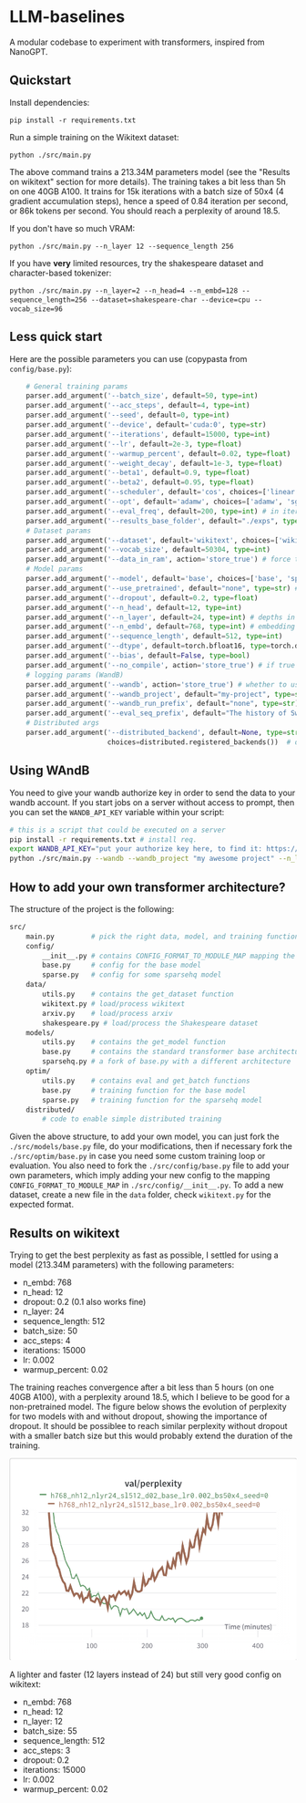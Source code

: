 # LLM-baselines

A modular codebase to experiment with transformers, inspired from NanoGPT. 

## Quickstart 

Install dependencies: 

```
pip install -r requirements.txt
```

Run a simple training on the Wikitext dataset:

```
python ./src/main.py
```

The above command trains a 213.34M parameters model (see the "Results on wikitext" section for more details). The training takes a bit less than 5h on one 40GB A100. It trains for 15k iterations with a batch size of 50x4 (4 gradient accumulation steps), hence a speed of 0.84 iteration per second, or 86k tokens per second. You should reach a perplexity of around 18.5. 

If you don't have so much VRAM:

```
python ./src/main.py --n_layer 12 --sequence_length 256
```

If you have **very** limited resources, try the shakespeare dataset and character-based tokenizer:

```
python ./src/main.py --n_layer=2 --n_head=4 --n_embd=128 --sequence_length=256 --dataset=shakespeare-char --device=cpu --vocab_size=96
```

## Less quick start

Here are the possible parameters you can use (copypasta from `config/base.py`):

```python
    # General training params
    parser.add_argument('--batch_size', default=50, type=int)
    parser.add_argument('--acc_steps', default=4, type=int)
    parser.add_argument('--seed', default=0, type=int)
    parser.add_argument('--device', default='cuda:0', type=str)
    parser.add_argument('--iterations', default=15000, type=int)
    parser.add_argument('--lr', default=2e-3, type=float)
    parser.add_argument('--warmup_percent', default=0.02, type=float)
    parser.add_argument('--weight_decay', default=1e-3, type=float)
    parser.add_argument('--beta1', default=0.9, type=float)
    parser.add_argument('--beta2', default=0.95, type=float)
    parser.add_argument('--scheduler', default='cos', choices=['linear', 'cos', 'none'])
    parser.add_argument('--opt', default='adamw', choices=['adamw', 'sgd'])
    parser.add_argument('--eval_freq', default=200, type=int) # in iterations
    parser.add_argument('--results_base_folder', default="./exps", type=str) 
    # Dataset params
    parser.add_argument('--dataset', default='wikitext', choices=['wikitext', "shakespeare-char", 'arxiv', "arxiv2000", "arxiv+wiki", 'openwebtext2'])
    parser.add_argument('--vocab_size', default=50304, type=int)
    parser.add_argument('--data_in_ram', action='store_true') # force the data to RAM, mostly useless except for openwebtext2 
    # Model params
    parser.add_argument('--model', default='base', choices=['base', 'sparse-heads-q'])
    parser.add_argument('--use_pretrained', default="none", type=str) # 'none', 'gpt-2' or a path to the pretraind model
    parser.add_argument('--dropout', default=0.2, type=float)
    parser.add_argument('--n_head', default=12, type=int)
    parser.add_argument('--n_layer', default=24, type=int) # depths in att + ff blocks
    parser.add_argument('--n_embd', default=768, type=int) # embedding size / hidden size ... 
    parser.add_argument('--sequence_length', default=512, type=int)
    parser.add_argument('--dtype', default=torch.bfloat16, type=torch.dtype)
    parser.add_argument('--bias', default=False, type=bool)
    parser.add_argument('--no_compile', action='store_true') # if true then model is not compiled 
    # logging params (WandB)
    parser.add_argument('--wandb', action='store_true') # whether to use wandb or not
    parser.add_argument('--wandb_project', default="my-project", type=str)
    parser.add_argument('--wandb_run_prefix', default="none", type=str) # is added before the autogenerated experiment name
    parser.add_argument('--eval_seq_prefix', default="The history of Switzerland ", type=str) # prefix used to generate sequences
    # Distributed args
    parser.add_argument('--distributed_backend', default=None, type=str, required=False,
                        choices=distributed.registered_backends())  # distributed backend type
```

## Using WAndB

You need to give your wandb authorize key in order to send the data to your wandb account. If you start jobs on a server without access to prompt, then you can set the `WANDB_API_KEY` variable within your script:

```bash
# this is a script that could be executed on a server
pip install -r requirements.txt # install req.
export WANDB_API_KEY="put your authorize key here, to find it: https://wandb.ai/authorize"
python ./src/main.py --wandb --wandb_project "my awesome project" --n_layer 7 --model base --seed 123
```

## How to add your own transformer architecture? 

The structure of the project is the following: 

```sh
src/
    main.py         # pick the right data, model, and training function
    config/
        __init__.py # contains CONFIG_FORMAT_TO_MODULE_MAP mapping the name given to the --config_format flag with a python conf file
        base.py     # config for the base model
        sparse.py   # config for some sparsehq model
    data/
        utils.py    # contains the get_dataset function
        wikitext.py # load/process wikitext
        arxiv.py    # load/process arxiv
        shakespeare.py # load/process the Shakespeare dataset
    models/
        utils.py    # contains the get_model function
        base.py     # contains the standard transformer base architecture
        sparsehq.py # a fork of base.py with a different architecture
    optim/
        utils.py    # contains eval and get_batch functions
        base.py     # training function for the base model
        sparse.py   # training function for the sparsehq model
    distributed/
        # code to enable simple distributed training
```

Given the above structure, to add your own model, you can just fork the `./src/models/base.py` file, do your modifications, then if necessary fork the `./src/optim/base.py` in case you need some custom training loop or evaluation. You also need to fork the `./src/config/base.py` file to add your own parameters, which imply adding your new config to the mapping `CONFIG_FORMAT_TO_MODULE_MAP` in `./src/config/__init__.py`. To add a new dataset, create a new file in the `data` folder, check `wikitext.py` for the expected format. 


## Results on wikitext

Trying to get the best perplexity as fast as possible, I settled for using a model (213.34M parameters) with the following parameters:
* n_embd: 768
* n_head: 12
* dropout: 0.2 (0.1 also works fine)
* n_layer: 24
* sequence_length: 512
* batch_size: 50
* acc_steps: 4
* iterations: 15000
* lr: 0.002
* warmup_percent: 0.02

The training reaches convergence after a bit less than 5 hours (on one 40GB A100), with a perplexity around 18.5, which I believe to be good for a non-pretrained model. The figure below shows the evolution of perplexity for two models with and without dropout, showing the importance of dropout. It should be possiblee to reach similar perplexity without dropout with a smaller batch size but this would probably extend the duration of the training. 

![](./assets/pp-wikitext.png)

A lighter and faster (12 layers instead of 24) but still very good config on wikitext:

* n_embd: 768
* n_head: 12 
* n_layer: 12 
* batch_size: 55 
* sequence_length: 512 
* acc_steps: 3 
* dropout: 0.2
* iterations: 15000
* lr: 0.002
* warmup_percent: 0.02
